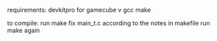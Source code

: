 requirements:
    devkitpro for gamecube
    v
    gcc
    make

to compile:
    run make
    fix main_t.c according to the notes in makefile
    run make again